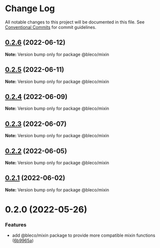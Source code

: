# Change Log

All notable changes to this project will be documented in this file.
See [Conventional Commits](https://conventionalcommits.org) for commit guidelines.

## [0.2.6](https://gitr.net/betaly/bleco/compare/@bleco/mixin@0.2.5...@bleco/mixin@0.2.6) (2022-06-12)

**Note:** Version bump only for package @bleco/mixin





## [0.2.5](https://gitr.net/betaly/bleco/compare/@bleco/mixin@0.2.4...@bleco/mixin@0.2.5) (2022-06-11)

**Note:** Version bump only for package @bleco/mixin





## [0.2.4](https://gitr.net/betaly/bleco/compare/@bleco/mixin@0.2.3...@bleco/mixin@0.2.4) (2022-06-09)

**Note:** Version bump only for package @bleco/mixin





## [0.2.3](https://gitr.net/betaly/bleco/compare/@bleco/mixin@0.2.2...@bleco/mixin@0.2.3) (2022-06-07)

**Note:** Version bump only for package @bleco/mixin





## [0.2.2](https://gitr.net/betaly/bleco/compare/@bleco/mixin@0.2.1...@bleco/mixin@0.2.2) (2022-06-05)

**Note:** Version bump only for package @bleco/mixin





## [0.2.1](https://gitr.net/betaly/bleco/compare/@bleco/mixin@0.2.0...@bleco/mixin@0.2.1) (2022-06-02)

**Note:** Version bump only for package @bleco/mixin





# 0.2.0 (2022-05-26)


### Features

* add @bleco/mixin package to provide more compatible mixin functions ([6b9965a](https://gitr.net/betaly/bleco/commits/6b9965a5b15704bef176fa31b394f9d85d9e8b09))
